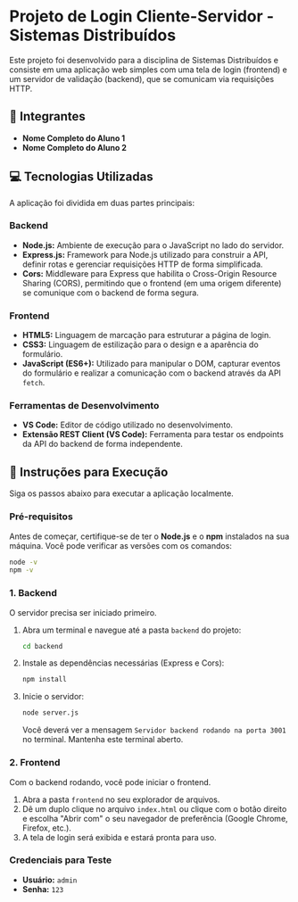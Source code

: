# Projeto de Login Cliente-Servidor - Sistemas Distribuídos

Este projeto foi desenvolvido para a disciplina de Sistemas Distribuídos e consiste em uma aplicação web simples com uma tela de login (frontend) e um servidor de validação (backend), que se comunicam via requisições HTTP.

## 👥 Integrantes

* **Nome Completo do Aluno 1**
* **Nome Completo do Aluno 2**

## 💻 Tecnologias Utilizadas

A aplicação foi dividida em duas partes principais:

### Backend

* **Node.js:** Ambiente de execução para o JavaScript no lado do servidor.
* **Express.js:** Framework para Node.js utilizado para construir a API, definir rotas e gerenciar requisições HTTP de forma simplificada.
* **Cors:** Middleware para Express que habilita o Cross-Origin Resource Sharing (CORS), permitindo que o frontend (em uma origem diferente) se comunique com o backend de forma segura.

### Frontend

* **HTML5:** Linguagem de marcação para estruturar a página de login.
* **CSS3:** Linguagem de estilização para o design e a aparência do formulário.
* **JavaScript (ES6+):** Utilizado para manipular o DOM, capturar eventos do formulário e realizar a comunicação com o backend através da API `fetch`.

### Ferramentas de Desenvolvimento

* **VS Code:** Editor de código utilizado no desenvolvimento.
* **Extensão REST Client (VS Code):** Ferramenta para testar os endpoints da API do backend de forma independente.

## 🚀 Instruções para Execução

Siga os passos abaixo para executar a aplicação localmente.

### Pré-requisitos

Antes de começar, certifique-se de ter o **Node.js** e o **npm** instalados na sua máquina. Você pode verificar as versões com os comandos:
```bash
node -v
npm -v
```

### 1. Backend

O servidor precisa ser iniciado primeiro.

1.  Abra um terminal e navegue até a pasta `backend` do projeto:
    ```bash
    cd backend
    ```
2.  Instale as dependências necessárias (Express e Cors):
    ```bash
    npm install
    ```
3.  Inicie o servidor:
    ```bash
    node server.js
    ```
    Você deverá ver a mensagem `Servidor backend rodando na porta 3001` no terminal. Mantenha este terminal aberto.

### 2. Frontend

Com o backend rodando, você pode iniciar o frontend.

1.  Abra a pasta `frontend` no seu explorador de arquivos.
2.  Dê um duplo clique no arquivo `index.html` ou clique com o botão direito e escolha "Abrir com" o seu navegador de preferência (Google Chrome, Firefox, etc.).
3.  A tela de login será exibida e estará pronta para uso.

### Credenciais para Teste

* **Usuário:** `admin`
* **Senha:** `123`